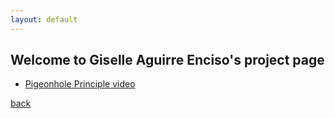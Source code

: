 ```yaml
---
layout: default
---
```


## Welcome to Giselle Aguirre Enciso's project page

*   [Pigeonhole Principle video](https://youtu.be/b5S9hd5Vt9o)

[back](./)
